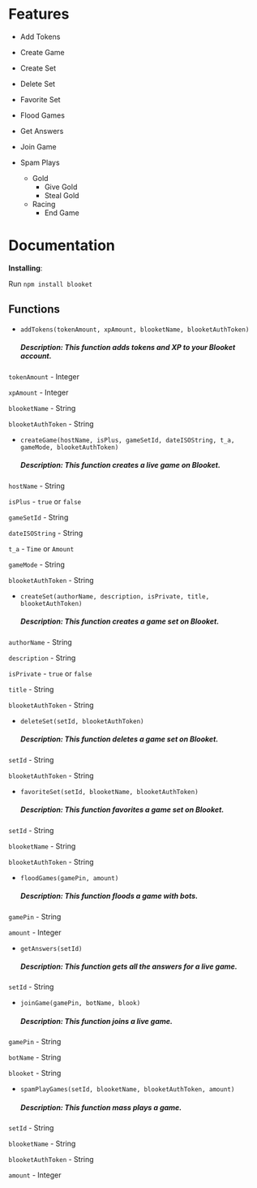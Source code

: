 # Features
- Add Tokens
- Create Game
- Create Set
- Delete Set 
- Favorite Set
- Flood Games
- Get Answers
- Join Game
- Spam Plays

    - Gold
        - Give Gold
        - Steal Gold
    - Racing
        - End Game

# Documentation

**Installing**:

Run `npm install blooket`

## Functions
- `addTokens(tokenAmount, xpAmount, blooketName, blooketAuthToken)`

    ##### Description: This function adds tokens and XP to your Blooket account.

`tokenAmount` - Integer

`xpAmount` - Integer

`blooketName` - String

`blooketAuthToken` - String

- `createGame(hostName, isPlus, gameSetId, dateISOString, t_a, gameMode, blooketAuthToken)`

    ##### Description: This function creates a live game on Blooket.

`hostName` - String

`isPlus` - `true` or `false`

`gameSetId` - String

`dateISOString` - String

`t_a` - `Time` or `Amount`

`gameMode` - String

`blooketAuthToken` - String

- `createSet(authorName, description, isPrivate, title, blooketAuthToken)`

    ##### Description: This function creates a game set on Blooket.

`authorName` - String

`description` - String

`isPrivate` - `true` or `false`

`title` - String

`blooketAuthToken` - String

- `deleteSet(setId, blooketAuthToken)`

    ##### Description: This function deletes a game set on Blooket.

`setId` - String

`blooketAuthToken` - String

- `favoriteSet(setId, blooketName, blooketAuthToken)`

    ##### Description: This function favorites a game set on Blooket.

`setId` - String

`blooketName` - String

`blooketAuthToken` - String

- `floodGames(gamePin, amount)`

    ##### Description: This function floods a game with bots.

`gamePin` - String

`amount` - Integer

- `getAnswers(setId)`

    ##### Description: This function gets all the answers for a live game.

`setId` - String

- `joinGame(gamePin, botName, blook)`

    ##### Description: This function joins a live game.

`gamePin` - String

`botName` - String

`blooket` - String

- `spamPlayGames(setId, blooketName, blooketAuthToken, amount)`

    ##### Description: This function mass plays a game.

`setId` - String

`blooketName` - String

`blooketAuthToken` - String

`amount` - Integer